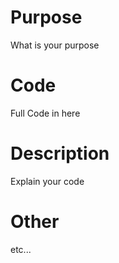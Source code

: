 # Purpose
What is your purpose

# Code
Full Code in here

# Description
Explain your code

# Other
etc...
